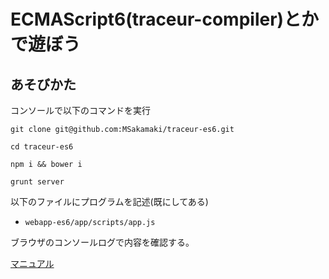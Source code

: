 ECMAScript6(traceur-compiler)とかで遊ぼう
===


## あそびかた

コンソールで以下のコマンドを実行

```
git clone git@github.com:MSakamaki/traceur-es6.git

cd traceur-es6

npm i && bower i

grunt server

```

以下のファイルにプログラムを記述(既にしてある)

 * ``webapp-es6/app/scripts/app.js``

ブラウザのコンソールログで内容を確認する。

[マニュアル](https://github.com/google/traceur-compiler/wiki/LanguageFeatures)

